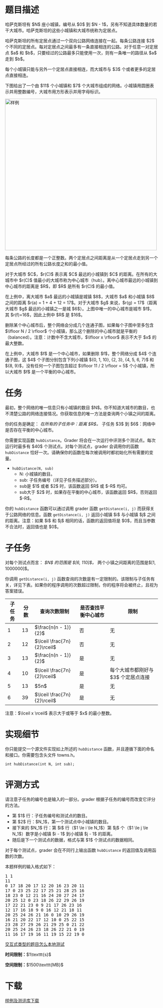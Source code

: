 # 题目描述

<p>哈萨克斯坦有 $N$ 座⼩城镇，编号从 $0$ 到 $N - 1$，另有不知道具体数量的若⼲⼤城市。哈萨克斯坦的这些⼩城镇和⼤城市统称为定居点。</p>
<p>哈萨克斯坦的所有定居点通过⼀个双向公路⽹络连接在⼀起。每条公路连接 $2$ 个不同的定居点。每对定居点之间最多有⼀条直接相连的公路。对于任意⼀对定居点 $a$ 和 $b$，只要经过的公路最多只能使⽤⼀次，则有⼀条唯⼀的路径从 $a$ ⾛到 $b$。</p>
<p>每个⼩城镇只能与另外⼀个定居点直接相连，⽽⼤城市与 $3$ 个或者更多的定居点直接相连。</p>
<p>下图给出了⼀个由 $11$ 个⼩城镇和 $7$ 个⼤城市组成的⽹络。⼩城镇⽤圆圈表⽰并⽤整数编号，⼤城市⽤⽅形表⽰并⽤字母标识。</p>
<p><img class="img-responsive center-block" src="//img.uoj.ac/problem/234/sample.png" alt="样例" style="width:500px;"/></p>
<p>每条公路的⻓度都是⼀个正整数。两个定居点之间距离是从⼀个定居点⾛到另⼀个定居点所经过的所有公路⻓度之和的最⼩值。</p>
<p>对于⼤城市 $C$，$r(C)$ 表⽰离 $C$ 最远的⼩城镇到 $C$ 的距离。在所有的⼤城市中 $r(C)$ 值最⼩的⼤城市称为中⼼城市（hub）。离中⼼城市最远的⼩城镇到中⼼城市的距离是 $R$，即 $R$ 是所有 $r(C)$ 的最⼩值。</p>
<p>在上例中，离⼤城市 $a$ 最远的⼩城镇是城镇 $8$，⼤城市 $a$ 和⼩城镇 $8$ 之间的距离 $r(a) = 1 + 4 + 12 = 17$。对于⼤城市 $g$ 来说，$r(g) = 17$（距离⼤城市 $g$ 最远的⼩城镇之⼀是城 $6$）。上图中唯⼀的中⼼城市是城市 $f$，其 $r(f)=16$，因此上例中 $R$ 是 $16$。</p>
<p>删除某个中⼼城市后，整个⽹络会分成⼏个连通⼦图，如果每个⼦图中⾄多包含 $\lfloor N / 2 \rfloor$ 个⼩城镇，那么这个删除的中⼼城市就是平衡的（balanced）。注意：计数中不含⼤城市，$\lfloor x \rfloor$ 表⽰不⼤于 $x$ 的最⼤整数。</p>
<p>在上例中，⼤城市 $f$ 是⼀个中⼼城市，如果删除 $f$，整个⽹络分成 $4$ 个连通⼦图，这 $4$ 个⼦图分别包含下列⼩城镇 ${0, 1, 10}, {2, 3}, {4, 5, 6, 7}$ 和 ${8, 9}$，没有任何⼀个⼦图包含超过 $\lfloor 11 / 2 \rfloor = 5$ 个⼩城镇，所以⼤城市 $f$ 是⼀个平衡的中⼼城市。</p>

# 任务


<p>最初，整个⽹络的唯⼀信息只有⼩城镇的数⽬ $N$。你不知道⼤城市的数⽬，也不清楚公路的⽹络连接情况。你获取信息的唯⼀⽅法是查询两个⼩镇之间的距离。</p>
<p>你的任务是确定：
<em> 在所有的⼦任务中：距离 $R$。
</em> ⼦任务 $3$ 到 $6$：⽹络中是否存在平衡的中⼼城市。</p>
<p>你需要实现函数 <code>hubDistance</code>。Grader 将会在⼀次运⾏中评测多个测试点。每次运⾏时最多有 $40$ 个测试点。对每个测试点，grader 会调⽤你的函数 <code>hubDistance</code> 恰好⼀次。请确保你的函数在每次被调⽤时都初始化所有需要的变量。</p>
<ul><li><code>hubDistance(N, sub)</code><ul><li>N: ⼩城镇的数⽬。</li>
<li>sub: ⼦任务编号（详⻅⼦任务描述部分）。</li>
<li>sub是 $1$ 或者 $2$ 时，该函数返回 $R$ 或 $-R$ 均可。</li>
<li>sub⼤于 $2$ 时，如果存在平衡的中⼼城市，该函数返回 $R$，否则返回 $-R$。</li>
</ul></li>
</ul><p>你的 <code>hubDistance</code> 函数可以通过调⽤ grader 函数 <code>getDistance(i, j)</code> ⽽获得关于公路⽹络的信息。函数 <code>getDistance(i, j)</code> 返回⼩城镇 $i$ 与⼩城镇 $j$ 之间的距离。注意：如果 $i$ 和 $j$ 相同的话，函数的返回值将是 $0$，⽽且当参数不合法时，返回值也是 $0$。</p>

# ⼦任务


<p>对每个测试点⽽⾔：
<em> $N$ 的范围是 $[6, 110]$。
</em> 两个⼩镇之间距离的范围是$[1, 1000000]$。</p>
<p>你调⽤ <code>getDistance(i, j)</code> 函数查询的次数是有⼀定限制的。该限制与⼦任务有关，详⻅下表。如果你的程序调⽤的次数超过限制，你的程序将会被终⽌，且视为答案错误。</p>
<div class="table-responsive">
<table class="table table-bordered table-text-center table-vertical-middle"><thead><tr><th>子任务</th>
<th>分数</th>
<th>查询次数限制</th>
<th>是否查找平衡中心城市</th>
<th>限制</th>
</tr></thead><tbody><tr><td>1</td><td>13</td><td>$\frac{n(n - 1)}{2}$</td><td>否</td><td>无</td></tr><tr><td>2</td><td>12</td><td>$\lceil \frac{7n}{2}\rceil$</td><td>否</td><td>无</td></tr><tr><td>3</td><td>13</td><td>$\frac{n(n - 1)}{2}$</td><td>是</td><td>无</td></tr><tr><td>4</td><td>10</td><td>$\lceil \frac{7n}{2}\rceil$</td><td>是</td><td>每个大城市都刚好与 $3$ 个定居点连接</td></tr><tr><td>5</td><td>13</td><td>$5n$</td><td>是</td><td>无</td></tr><tr><td>6</td><td>39</td><td>$\lceil \frac{7n}{2}\rceil$</td><td>是</td><td>无</td></tr></tbody></table></div>

<p>注意：$\lceil x \rceil$ 表⽰⼤于或等于 $x$ 的最⼩整数。</p>

# 实现细节


<p>你只能提交一个源文件实现如上所述的 <code>hubDistance</code> 函数，并且遵循下面的命名和接口。你需要包含头文件 towns.h。</p>
<pre><code class="sh_cpp">int hubDistance(int N, int sub);</code></pre>

# 评测方式


<p>请注意⼦任务的编号也是输⼊的⼀部分。grader 根据⼦任务的编号⽽改变它评分的⽅法。</p>
<ul><li>第 $1$ ⾏：⼦任务编号和测试点的数⽬。</li>
<li>第 $2$ ⾏：$N_1$，第⼀个测试点中⼩城镇的数⽬。</li>
<li>接下来的 $N_1$ ⾏：第 $i$ ⾏（$1 \le i \le N_1$）第 $j$ 个（$1 \le j \le N_1$）数字是⼩城镇 $i - 1$ 到⼩城镇 $j - 1$ 的距离。</li>
<li>随后是下⼀个测试点的数据，格式与第 $1$ 个测试点的数据相同。</li>
</ul><p>对于每个测试点，grader 会在不同⾏上输出函数 <code>hubDistance</code> 的返回值及调⽤函数的次数。</p>
<p>本题样例的输⼊格式如下：</p>
<pre>1 1
11
0 17 18 20 17 12 20 16 23 20 11
17 0 23 25 22 17 25 21 28 25 16
18 23 0 12 21 16 24 20 27 24 17
20 25 12 0 23 18 26 22 29 26 19
17 22 21 23 0 9 21 17 26 23 16
12 17 16 18 9 0 16 12 21 18 11
20 25 24 26 21 16 0 10 29 26 19
16 21 20 22 17 12 10 0 25 22 15
23 28 27 29 26 21 29 25 0 21 22
20 25 24 26 23 18 26 22 21 0 19
11 16 17 19 16 11 19 15 22 19 0
</pre>

<p><a href="/faq">交互式类型的题目怎么本地测试</a></p>
<p><strong>时间限制：</strong>$1\texttt{s}$</p>
<p><strong>空间限制：</strong>$1500\texttt{MB}$</p>

# 下载


<p><a href="/download.php?type=problem&amp;id=234">样例及测评库下载</a></p>
